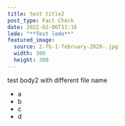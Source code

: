```yaml
---
title: test title2
post_type: Fact Check
date: 2022-02-06T11:16
lede: "**Test lede**"
featured_image:
  source: 2-fb-1-february-2020-.jpg
  width: 300
  height: 300
---
```

test body2 with different file name

* a
* b
* c
* d
